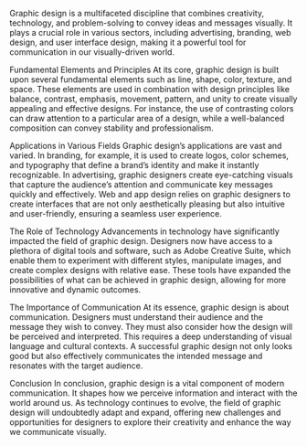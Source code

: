 Graphic design is a multifaceted discipline that combines creativity, technology, and problem-solving to convey ideas and messages visually. It plays a crucial
role in various sectors, including advertising, branding, web design, and user interface design, making it a powerful tool for
communication in our visually-driven world.

Fundamental Elements and Principles
At its core, graphic design is built upon several fundamental elements such as line, shape, color, texture, and space. 
These elements are used in combination with design principles like balance, contrast, emphasis, movement, pattern, and unity to create visually
appealing and effective designs. For instance, the use of contrasting colors can draw attention to a particular area of a design,
while a well-balanced composition can convey stability and professionalism.

Applications in Various Fields
Graphic design’s applications are vast and varied. In branding, for example, it is used to create logos, color schemes, 
and typography that define a brand’s identity and make it instantly recognizable. In advertising, graphic designers create 
eye-catching visuals that capture the audience’s attention and communicate key messages quickly and effectively. 
Web and app design relies on graphic designers to create interfaces that are not only aesthetically pleasing but also intuitive
and user-friendly, ensuring a seamless user experience.

The Role of Technology
Advancements in technology have significantly impacted the field of graphic design. Designers now have access to a plethora
of digital tools and software, such as Adobe Creative Suite, which enable them to experiment with different styles, manipulate 
images, and create complex designs with relative ease. These tools have expanded the possibilities of what can be achieved in
graphic design, allowing for more innovative and dynamic outcomes.

The Importance of Communication
At its essence, graphic design is about communication. Designers must understand their audience and the message they wish to convey. They must also consider how the design will be perceived and interpreted. This requires a deep understanding of visual language and cultural contexts. A successful graphic design not only looks good but also effectively communicates the intended message and resonates with the target audience.

Conclusion
In conclusion, graphic design is a vital component of modern communication. It shapes how we perceive information and interact with the world around us. As technology continues to evolve, the field of graphic design will undoubtedly adapt and expand, offering new challenges and opportunities for designers to explore their creativity and enhance the way we communicate visually.
